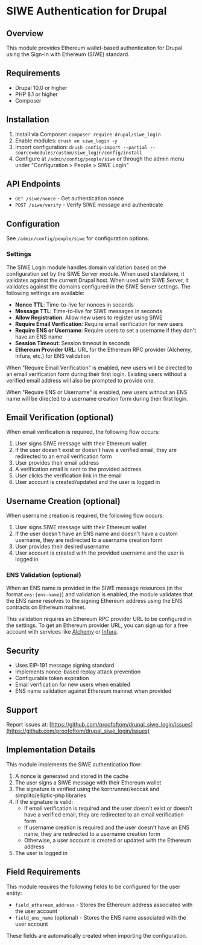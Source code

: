 # SIWE Authentication for Drupal

## Overview

This module provides Ethereum wallet-based authentication for Drupal using the Sign-In with Ethereum (SIWE) standard.

## Requirements

- Drupal 10.0 or higher
- PHP 8.1 or higher
- Composer

## Installation

1. Install via Composer: `composer require drupal/siwe_login`
2. Enable modules: `drush en siwe_login -y`
3. Import configuration: `drush config-import --partial --source=modules/custom/siwe_login/config/install`
4. Configure at `/admin/config/people/siwe` or through the admin menu under "Configuration > People > SIWE Login"

## API Endpoints

- `GET /siwe/nonce` - Get authentication nonce
- `POST /siwe/verify` - Verify SIWE message and authenticate

## Configuration

See `/admin/config/people/siwe` for configuration options.

### Settings

The SIWE Login module handles domain validation based on the configuration set by the SIWE Server module. When used standalone, it validates against the current Drupal host. When used with SIWE Server, it validates against the domains configured in the SIWE Server settings. The following settings are available:

- **Nonce TTL**: Time-to-live for nonces in seconds
- **Message TTL**: Time-to-live for SIWE messages in seconds
- **Allow Registration**: Allow new users to register using SIWE
- **Require Email Verification**: Require email verification for new users
- **Require ENS or Username**: Require users to set a username if they don't have an ENS name
- **Session Timeout**: Session timeout in seconds
- **Ethereum Provider URL**: URL for the Ethereum RPC provider (Alchemy, Infura, etc.) for ENS validation

When "Require Email Verification" is enabled, new users will be directed to an email verification form during their first login. Existing users without a verified email address will also be prompted to provide one.

When "Require ENS or Username" is enabled, new users without an ENS name will be directed to a username creation form during their first login.

## Email Verification (optional)

When email verification is required, the following flow occurs:

1. User signs SIWE message with their Ethereum wallet
2. If the user doesn't exist or doesn't have a verified email, they are redirected to an email verification form
3. User provides their email address
4. A verification email is sent to the provided address
5. User clicks the verification link in the email
6. User account is created/updated and the user is logged in

## Username Creation (optional)

When username creation is required, the following flow occurs:

1. User signs SIWE message with their Ethereum wallet
2. If the user doesn't have an ENS name and doesn't have a custom username, they are redirected to a username creation form
3. User provides their desired username
4. User account is created with the provided username and the user is logged in

### ENS Validation (optional)

When an ENS name is provided in the SIWE message resources (in the format `ens:{ens-name}`) and validation is enabled, the module validates that the ENS name resolves to the signing Ethereum address using the ENS contracts on Ethereum mainnet.

This validation requires an Ethereum RPC provider URL to be configured in the settings. To get an Ethereum provider URL, you can sign up for a free account with services like [Alchemy](https://www.alchemy.com/) or [Infura](https://infura.io/).

## Security

- Uses EIP-191 message signing standard
- Implements nonce-based replay attack prevention
- Configurable token expiration
- Email verification for new users when enabled
- ENS name validation against Ethereum mainnet when provided

## Support

Report issues at: [https://github.com/proofoftom/drupal_siwe_login/issues](https://github.com/proofoftom/drupal_siwe_login/issues)

## Implementation Details

This module implements the SIWE authentication flow:

1. A nonce is generated and stored in the cache
2. The user signs a SIWE message with their Ethereum wallet
3. The signature is verified using the kornrunner/keccak and simplito/elliptic-php libraries
4. If the signature is valid:
   - If email verification is required and the user doesn't exist or doesn't have a verified email, they are redirected to an email verification form
   - If username creation is required and the user doesn't have an ENS name, they are redirected to a username creation form
   - Otherwise, a user account is created or updated with the Ethereum address
5. The user is logged in

## Field Requirements

This module requires the following fields to be configured for the user entity:

- `field_ethereum_address` - Stores the Ethereum address associated with the user account
- `field_ens_name` (optional) - Stores the ENS name associated with the user account

These fields are automatically created when importing the configuration.
